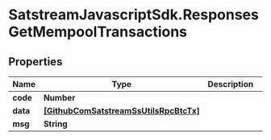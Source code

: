 # SatstreamJavascriptSdk.ResponsesGetMempoolTransactions

## Properties
Name | Type | Description | Notes
------------ | ------------- | ------------- | -------------
**code** | **Number** |  | [optional] 
**data** | [**[GithubComSatstreamSsUtilsRpcBtcTx]**](GithubComSatstreamSsUtilsRpcBtcTx.md) |  | [optional] 
**msg** | **String** |  | [optional] 
